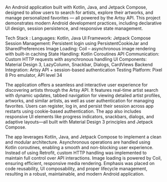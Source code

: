 An Android application built with Kotlin, Java, and Jetpack Compose, designed to allow users to search for artists, explore their artworks, and manage personalized favorites — all powered by the Artsy API. This project demonstrates modern Android development practices, including declarative UI design, session persistence, and responsive state management.

Tech Stack :
Languages: Kotlin, Java
UI Framework: Jetpack Compose
Session Management: Persistent login using PersistentCookieJar and SharedPreferences
Image Loading: Coil – asynchronous image rendering with built-in caching
State Handling: Kotlin Coroutines
API Communication: Custom HTTP requests with asynchronous handling
UI Components: Material Design 3, LazyColumn, Snackbar, Dialogs, CardViews
Backend Integration: Artsy API + session-based authentication
Testing Platform: Pixel 8 Pro emulator, API level 34

The application offers a seamless and interactive user experience for discovering artists through the Artsy API. It features real-time artist search with dynamic updates, tabbed navigation for viewing detailed artist profiles, artworks, and similar artists, as well as user authentication for managing favorites. Users can register, log in, and persist their session across app restarts using cookie-based authentication. The app also includes responsive UI elements like progress indicators, snackbars, dialogs, and adaptive layouts—all built with Material Design 3 principles and Jetpack Compose.

The app leverages Kotlin, Java, and Jetpack Compose to implement a clean and modular architecture. Asynchronous operations are handled using Kotlin coroutines, enabling a smooth and non-blocking user experience. Instead of using Retrofit, custom HTTP handling was implemented to maintain full control over API interactions. Image loading is powered by Coil, ensuring efficient, responsive media rendering. Emphasis was placed on code reusability, UI composability, and proper lifecycle management, resulting in a robust, maintainable, and modern Android application.
